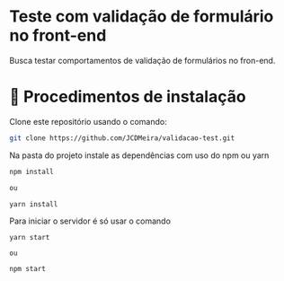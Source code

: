 # Teste com validação de formulário no front-end

Busca testar comportamentos de validação de formulários no fron-end.

# 📝 Procedimentos de instalação

Clone este repositório usando o comando:

```bash
git clone https://github.com/JCDMeira/validacao-test.git
```

Na pasta do projeto instale as dependências com uso do npm ou yarn

```bash
npm install

ou

yarn install
```

Para iniciar o servidor é só usar o comando

```
yarn start

ou

npm start

```
